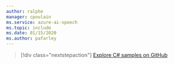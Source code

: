 ```yaml
---
author: ralphe
manager: cpoulain
ms.service: azure-ai-speech
ms.topic: include
ms.date: 01/15/2020
ms.author: pafarley
---
```


> [!div class="nextstepaction"]
> [Explore C# samples on GitHub](https://aka.ms/speech/github-csharp)
